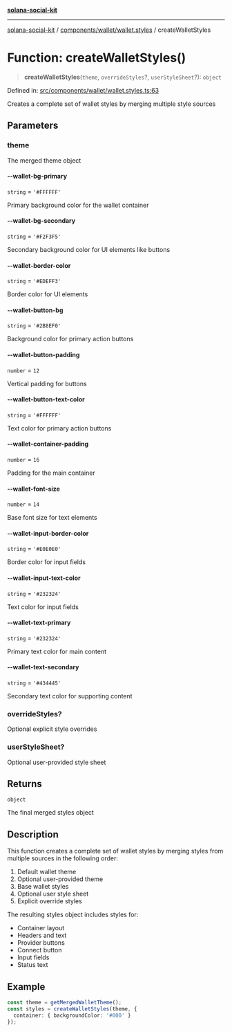 [**solana-social-kit**](../../../../README.md)

***

[solana-social-kit](../../../../README.md) / [components/wallet/wallet.styles](../README.md) / createWalletStyles

# Function: createWalletStyles()

> **createWalletStyles**(`theme`, `overrideStyles`?, `userStyleSheet`?): `object`

Defined in: [src/components/wallet/wallet.styles.ts:63](https://github.com/SendArcade/solana-social-starter/blob/98f94bb63d3814df24512365f6ae706d273e698f/src/components/wallet/wallet.styles.ts#L63)

Creates a complete set of wallet styles by merging multiple style sources

## Parameters

### theme

The merged theme object

#### --wallet-bg-primary

`string` = `'#FFFFFF'`

Primary background color for the wallet container

#### --wallet-bg-secondary

`string` = `'#F2F3F5'`

Secondary background color for UI elements like buttons

#### --wallet-border-color

`string` = `'#EDEFF3'`

Border color for UI elements

#### --wallet-button-bg

`string` = `'#2B8EF0'`

Background color for primary action buttons

#### --wallet-button-padding

`number` = `12`

Vertical padding for buttons

#### --wallet-button-text-color

`string` = `'#FFFFFF'`

Text color for primary action buttons

#### --wallet-container-padding

`number` = `16`

Padding for the main container

#### --wallet-font-size

`number` = `14`

Base font size for text elements

#### --wallet-input-border-color

`string` = `'#E0E0E0'`

Border color for input fields

#### --wallet-input-text-color

`string` = `'#232324'`

Text color for input fields

#### --wallet-text-primary

`string` = `'#232324'`

Primary text color for main content

#### --wallet-text-secondary

`string` = `'#434445'`

Secondary text color for supporting content

### overrideStyles?

Optional explicit style overrides

### userStyleSheet?

Optional user-provided style sheet

## Returns

`object`

The final merged styles object

## Description

This function creates a complete set of wallet styles by merging styles from
multiple sources in the following order:
1. Default wallet theme
2. Optional user-provided theme
3. Base wallet styles
4. Optional user style sheet
5. Explicit override styles

The resulting styles object includes styles for:
- Container layout
- Headers and text
- Provider buttons
- Connect button
- Input fields
- Status text

## Example

```typescript
const theme = getMergedWalletTheme();
const styles = createWalletStyles(theme, {
  container: { backgroundColor: '#000' }
});
```
